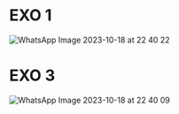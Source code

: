 # EXO 1
![WhatsApp Image 2023-10-18 at 22 40 22](https://github.com/NassimaOuardine/tphibernat/assets/147509426/476bd243-1b52-4f36-80d7-b283b46fc7d6)

# EXO 3

![WhatsApp Image 2023-10-18 at 22 40 09](https://github.com/NassimaOuardine/tphibernat/assets/147509426/08bfdb45-1a50-4a71-b9d3-789f0925284a)
